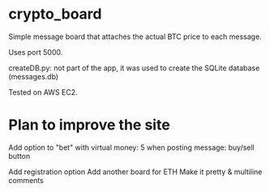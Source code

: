 # crypto_board
Simple message board that attaches the actual BTC price to each message.

Uses port 5000.

createDB.py: not part of the app, it was used to create the SQLite database (messages.db)

Tested on AWS EC2.

# Plan to improve the site

Add option to "bet" with virtual money:
	5 when posting message: buy/sell button

Add registration option
Add another board for ETH
Make it pretty & multiline comments
